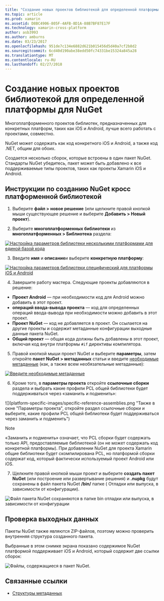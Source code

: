 ```yaml
---
title: "Создание новых проектов библиотекой для определенной платформы для NuGet"
ms.topic: article
ms.prod: xamarin
ms.assetid: D8BC4906-805F-4AFB-8D1A-88B7BF87E17F
ms.technology: xamarin-cross-platform
author: asb3993
ms.author: amburns
ms.date: 03/23/2017
ms.openlocfilehash: 951de7c134e6882d621b015456d5d40a7cf2b8d2
ms.sourcegitcommit: 6cd40d190abe38edd50fc74331be15324a845a28
ms.translationtype: MT
ms.contentlocale: ru-RU
ms.lasthandoff: 02/27/2018
---
```

# <a name="creating-new-platform-specific-library-projects-for-nuget"></a>Создание новых проектов библиотекой для определенной платформы для NuGet

Многоплатформенного проектов библиотек, предназначенных для конкретных платформ, таких как iOS и Android, лучше всего работать с проектами, совместно.

NuGet может содержать как код конкретного iOS и Android, а также код .NET, общим для обоих.

Создается несколько сборок, которые встроены в один пакет NuGet. Стандарты NuGet убедитесь, пакет может быть добавлено к все поддерживаемые типы проектов, таких как проекты Xamarin iOS и Android.

## <a name="steps-to-create-a-cross-platform-library-nuget"></a>Инструкции по созданию NuGet кросс платформенной библиотекой

1. Выберите **файл > новое решение** (или щелкните правой кнопкой мыши существующее решение и выберите **Добавить > Новый проект**).

2. Выберите **многоплатформенных библиотеки** из **многоплатформенных > Библиотека** раздела:

  [ ![](platform-specific-images/mulitplatform-library-sml.png "Настройка параметров библиотеки несколькими платформами для единой базой кода")](platform-specific-images/multiplatform-library.png)

3. Введите **имя** и **описание**и выберите **конкретную платформу**:

  [ ![](platform-specific-images/specific-configure-sml.png "Настройка параметров библиотеки специфический для платформы iOS и Android")](platform-specific-images/specific-configure.png)

4. Завершите работу мастера. Следующие проекты добавляются в решение:

  - **Проект Android** — при необходимости код для Android можно добавить в этот проект.
  - **операций ввода-вывода проекта** — код для определенных операций ввода-вывода при необходимости можно добавить в этот проект.
  - **Проект NuGet** — код не добавляется в проект. Он ссылается на другие проекты и содержит метаданные конфигурации выходные данные пакета NuGet.
  - **Общий проект** — общая кода должны быть добавлены в этот проект, включая код внутри платформы `#if` директивы компилятора.

5. Правой кнопкой мыши проект NuGet и выберите **параметры**, затем откройте **пакет NuGet > метаданных** статьи и введите [необходимые метаданные](~/cross-platform/app-fundamentals/nuget-multiplatform-libraries/metadata.md) (как, а также всем необязательные метаданные):

  [ ![](platform-specific-images/specific-metadata-sml.png "Введите необходимые метаданные")](platform-specific-images/specific-metadata.png)

6. Кроме того, в **параметры проекта** откройте **ссылочные сборки** раздела и выбрать какие профили PCL общей библиотеки будет поддерживаться через «заманить и подменить»:

  ![](platform-specific-images/specific-reference-assemblies.png "Также в окне "Параметры проекта", откройте раздел ссылочные сборки и выберите, какие профили PCL общей библиотеки будет поддерживаться через заманить и подменить")

  > [!NOTE]
> «Заманить и подменить» означает, что PCL сборки будет содержать только API, предоставляемые библиотекой (он не может содержать код конкретной платформы). При добавлении NuGet для проекта Xamarin общие библиотеки будет скомпилирована PCL, но платформой сборки содержат код, который фактически используемый проект Android или iOS.

7. Щелкните правой кнопкой мыши проект и выберите **создать пакет NuGet** (или построение или развертывание решения) и **.nupkg** будут сохранены в файл пакета NuGet **/bin/** папке ( Отладки или выпуска, в зависимости от конфигурации).

  ![](platform-specific-images/create-nuget-package.png "Файл пакета NuGet сохраняются в папке bin отладки или выпуска, в зависимости от конфигурации")


## <a name="verifying-the-output"></a>Проверка выходных данных

Пакеты NuGet также являются ZIP-файлов, поэтому можно проверить внутренняя структура созданного пакета.

Выбранные в этом снимке экрана показано содержимое NuGet платформой поддерживает iOS и Android, который содержит две ссылки сборок:

![](platform-specific-images/nuget-output.png "Файлы, содержащиеся в пакет NuGet.")


## <a name="related-links"></a>Связанные ссылки

- [Структуры метаданных](~/cross-platform/app-fundamentals/nuget-multiplatform-libraries/metadata.md)
